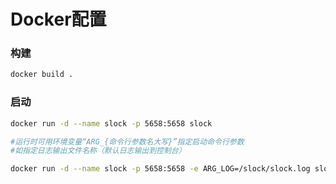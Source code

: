 # Docker配置

### 构建

```bash
docker build .
```

### 启动

```bash
docker run -d --name slock -p 5658:5658 slock

#运行时可用环境变量“ARG_{命令行参数名大写}”指定启动命令行参数
#如指定日志输出文件名称（默认日志输出到控制台）

docker run -d --name slock -p 5658:5658 -e ARG_LOG=/slock/slock.log slock
```
